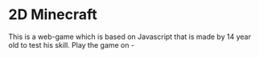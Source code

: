 # 2D Minecraft

This is a web-game which is based on Javascript that is made by 14 year old to test his skill. Play the game on - 
